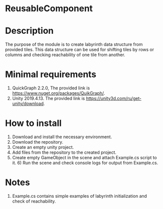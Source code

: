 # ReusableComponent

# Description 
The purpose of the module is to create labyrinth data structure from provided tiles. This data structure can be used for shifting tiles by rows or columns and checking reachability of one tile from another. 
# Minimal requirements 
1) QuickGraph 2.2.0, The provided link is 
https://www.nuget.org/packages/QuikGraph/. 
2) Unity 2019.4.13. The provided link is 
https://unity3d.com/ru/get-unity/download. 
# How to install 
1) Download and install the necessary environment. 
2) Download the repository. 
3) Create an empty unity project. 
4) Add files from the repository to the created project. 
5) Create empty GameObject in the scene and attach Example.cs script to it. 6) Run the scene and check console logs for output from Example.cs. 
# Notes 
1. Example.cs contains simple examples of labyrinth initialization and check of reachability.

